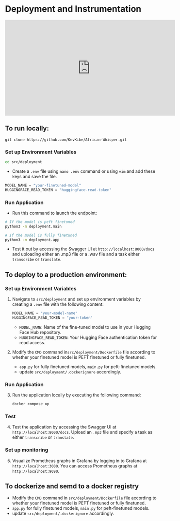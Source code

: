 # Deployment and Instrumentation

<iframe width="560" height="315" src="https://www.youtube.com/embed/ulKJS_q3Emk?si=lfEQjMWxb33V5Kjv" title="YouTube video player" frameborder="0" allow="accelerometer; autoplay; clipboard-write; encrypted-media; gyroscope; picture-in-picture; web-share" referrerpolicy="strict-origin-when-cross-origin" allowfullscreen></iframe>

## To run locally:
```
git clone https://github.com/KevKibe/African-Whisper.git
```
### Set up Environment Variables
```bash
cd src/deployment
```
- Create a `.env` file using `nano .env` command or using `vim` and add these keys and save the file.
```python
MODEL_NAME = "your-finetuned-model"
HUGGINGFACE_READ_TOKEN = "huggingface-read-token"
```

### Run Application

- Run this command to launch the endpoint:
```bash
# If the model is peft finetuned
python3 -m deployment.main

# If the model is fully finetuned
python3 -m deployment.app
```

- Test it out by accessing the Swagger UI at `http://localhost:8000/docs` and uploading either an .mp3 file or a .wav file and a task either `transcribe` or `translate`. 


## To deploy to a production environment:

### Set up Environment Variables

1. Navigate to `src/deployment` and set up environment variables by creating a `.env` file with the following content:
 
    ```python
    MODEL_NAME = "your-model-name"
    HUGGINGFACE_READ_TOKEN = "your-token"
    ```

   - `MODEL_NAME`: Name of the fine-tuned model to use in your Hugging Face Hub repository.
   - `HUGGINGFACE_READ_TOKEN`: Your Hugging Face authentication token for read access.

2. Modify the `CMD` command in`src/deployment/Dockerfile` file according to whether your finetuned model is PEFT finetuned or fully finetuned.
    - `app.py` for fully finetuned models, `main.py` for peft-finetuned models.
    - update `src/deployment/.dockerignore` accordingly.

### Run Application

3. Run the application locally by executing the following command:

    ```bash
    docker compose up
    ```

### Test

4. Test the application by accessing the Swagger UI at `http://localhost:8000/docs`. Upload an `.mp3` file and specify a task as either `transcribe` or `translate`. 

### Set up monitoring

5. Visualize Prometheus graphs in Grafana by logging in to Grafana at `http://localhost:3000`. You can access Prometheus graphs at `http://localhost:9090`.


## To dockerize and semd to a docker registry
 
- Modify the `CMD` command in `src/deployment/Dockerfile` file according to whether your finetuned model is PEFT finetuned or fully finetuned.
 - `app.py` for fully finetuned models, `main.py` for peft-finetuned models.
 - update `src/deployment/.dockerignore` accordingly.

